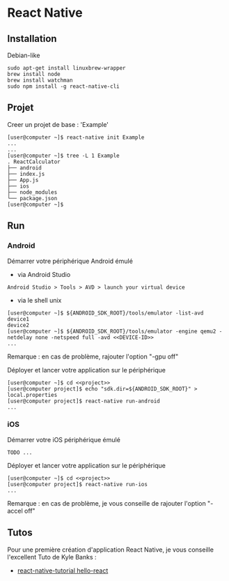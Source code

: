 React Native
========================================

## Installation

Debian-like
~~~shell
sudo apt-get install linuxbrew-wrapper
brew install node
brew install watchman
sudo npm install -g react-native-cli
~~~


## Projet

Creer un projet de base : 'Example'
~~~shell
[user@computer ~]$ react-native init Example
...
...
[user@computer ~]$ tree -L 1 Example
. ReactCalculator
├── android
├── index.js
├── App.js
├── ios
├── node_modules
└── package.json
[user@computer ~]$ 
~~~

## Run

### Android

Démarrer votre périphérique Android émulé

* via Android Studio 
~~~
Android Studio > Tools > AVD > launch your virtual device
~~~

* via le shell unix
~~~
[user@computer ~]$ ${ANDROID_SDK_ROOT}/tools/emulator -list-avd
device1
device2
[user@computer ~]$ ${ANDROID_SDK_ROOT}/tools/emulator -engine qemu2 -netdelay none -netspeed full -avd <<DEVICE-ID>>
...
~~~
Remarque : en cas de problème, rajouter l'option "-gpu off"

Déployer et lancer votre application sur le périphérique
~~~shell
[user@computer ~]$ cd <<project>>
[user@computer project]$ echo "sdk.dir=${ANDROID_SDK_ROOT}" > local.properties
[user@computer project]$ react-native run-android
...
~~~

### iOS

Démarrer votre iOS périphérique émulé
~~~
TODO ...
~~~

Déployer et lancer votre application sur le périphérique
~~~shell
[user@computer ~]$ cd <<project>>
[user@computer project]$ react-native run-ios
...
~~~
Remarque : en cas de problème, je vous conseille de rajouter l'option "-accel off"


## Tutos

Pour une première création d'application React Native, je vous conseille l'excellent Tuto de Kyle Banks :
* [react-native-tutorial hello-react](https://kylewbanks.com/blog/react-native-tutorial-part-1-hello-react)



